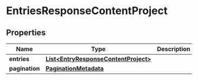 
# EntriesResponseContentProject

## Properties
Name | Type | Description | Notes
------------ | ------------- | ------------- | -------------
**entries** | [**List&lt;EntryResponseContentProject&gt;**](EntryResponseContentProject.md) |  |  [optional]
**pagination** | [**PaginationMetadata**](PaginationMetadata.md) |  |  [optional]



